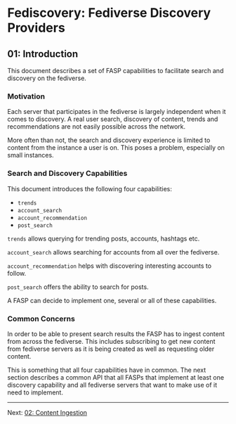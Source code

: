 # Fediscovery: Fediverse Discovery Providers

## 01: Introduction

This document describes a set of FASP capabilities to facilitate search
and discovery on the fediverse.

### Motivation

Each server that participates in the fediverse is largely independent
when it comes to discovery. A real user search, discovery of content,
trends and recommendations are not easily possible across the network.

More often than not, the search and discovery experience is limited
to content from the instance a user is on. This poses a problem,
especially on small instances.

### Search and Discovery Capabilities

This document introduces the following four capabilities:

* `trends`
* `account_search`
* `account_recommendation`
* `post_search`

`trends` allows querying for trending posts, accounts, hashtags etc.

`account_search` allows searching for accounts from all over the
fediverse.

`account_recommendation` helps with discovering interesting accounts to
follow.

`post_search` offers the ability to search for posts.

A FASP can decide to implement one, several or all of these
capabilities.

### Common Concerns

In order to be able to present search results the FASP has to ingest
content from across the fediverse. This includes subscribing to get new
content from fediverse servers as it is being created as well as
requesting older content.

This is something that all four capabilities have in common. The next
section describes a common API that all FASPs that implement at least
one discovery capability and all fediverse servers that want to make use
of it need to implement.

---

Next: [02: Content Ingestion](02_content_ingestion.md)
